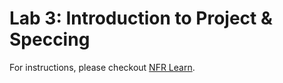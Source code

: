 # Lab 3: Introduction to Project & Speccing

For instructions, please checkout [NFR Learn](https://nfr-learn.ue.r.appspot.com/lessons).
